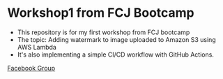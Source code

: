 # Workshop1 from FCJ Bootcamp

- This repository is for my first workshop from FCJ bootcamp
- The topic: Adding watermark to image uploaded to Amazon S3 using AWS Lambda
- It's also implementing a simple CI/CD workflow with GitHub Actions.

[Facebook Group](https://www.facebook.com/groups/awsstudygroupfcj)
